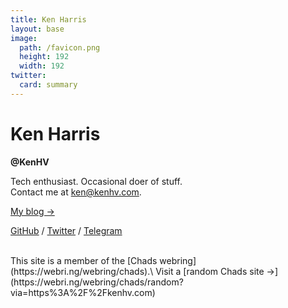 ```yaml
---
title: Ken Harris
layout: base
image:
  path: /favicon.png
  height: 192
  width: 192
twitter:
  card: summary
---
```


<div>
<h1>Ken Harris</h1>
<b>@KenHV</b>
</div>

Tech enthusiast. Occasional doer of stuff.\
Contact me at [ken@kenhv.com](mailto:ken@kenhv.com).

[My blog →](/blog)

[GitHub](https://github.com/KenHV) /
[Twitter](https://twitter.com/KensurHV) /
[Telegram](https://t.me/KenHV)

<br>
This site is a member of the [Chads webring](https://webri.ng/webring/chads).\
Visit a [random Chads site →](https://webri.ng/webring/chads/random?via=https%3A%2F%2Fkenhv.com)